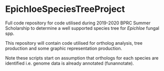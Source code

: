 # EpichloeSpeciesTreeProject
Full code repository for code utilised during 2019-2020 BPRC Summer Scholarship to determine a well supported species tree for _Epichloe_ fungal spp.

This repository will contain code utilised for ortholog analysis, tree production and some graphic representation production.

Note these scripts start on assumption that orthologs for each species are identified i.e. genome data is already annotated (funannotate).
